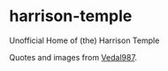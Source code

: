 # harrison-temple

Unofficial Home of (the) Harrison Temple

Quotes and images from [Vedal987](https://twitch.tv/vedal987).
